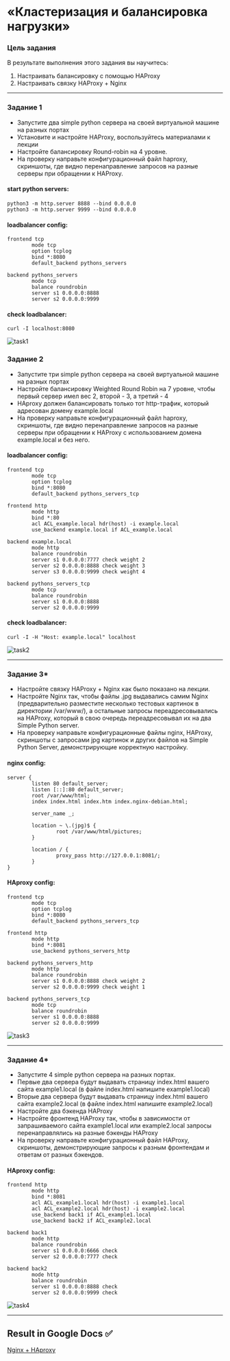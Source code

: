 # «Кластеризация и балансировка нагрузки»

### Цель задания
В результате выполнения этого задания вы научитесь:
1. Настраивать балансировку с помощью HAProxy
2. Настраивать связку HAProxy + Nginx

------

### Задание 1
- Запустите два simple python сервера на своей виртуальной машине на разных портах
- Установите и настройте HAProxy, воспользуйтесь материалами к лекции 
- Настройте балансировку Round-robin на 4 уровне.
- На проверку направьте конфигурационный файл haproxy, скриншоты, где видно перенаправление запросов на разные серверы при обращении к HAProxy.

#### start python servers:
```
python3 -m http.server 8888 --bind 0.0.0.0
python3 -m http.server 9999 --bind 0.0.0.0
```

#### loadbalancer config:
```
frontend tcp
        mode tcp
        option tcplog
        bind *:8080
        default_backend pythons_servers

backend pythons_servers
        mode tcp
        balance roundrobin
        server s1 0.0.0.0:8888
        server s2 0.0.0.0:9999
```

#### check loadbalancer:
```
curl -I localhost:8080
```

![task1](task1.png)

### Задание 2
- Запустите три simple python сервера на своей виртуальной машине на разных портах
- Настройте балансировку Weighted Round Robin на 7 уровне, чтобы первый сервер имел вес 2, второй - 3, а третий - 4
- HAproxy должен балансировать только тот http-трафик, который адресован домену example.local
- На проверку направьте конфигурационный файл haproxy, скриншоты, где видно перенаправление запросов на разные серверы при обращении к HAProxy c использованием домена example.local и без него.

#### loadbalancer config:
```
frontend tcp
        mode tcp
        option tcplog
        bind *:8080
        default_backend pythons_servers_tcp

frontend http
        mode http
        bind *:80
        acl ACL_example.local hdr(host) -i example.local
        use_backend example.local if ACL_example.local

backend example.local
        mode http
        balance roundrobin
        server s1 0.0.0.0:7777 check weight 2
        server s2 0.0.0.0:8888 check weight 3
        server s3 0.0.0.0:9999 check weight 4

backend pythons_servers_tcp
        mode tcp
        balance roundrobin
        server s1 0.0.0.0:8888
        server s2 0.0.0.0:9999
```

#### check loadbalancer:
```
curl -I -H "Host: example.local" localhost
```

![task2](task2.png)

---

### Задание 3*
- Настройте связку HAProxy + Nginx как было показано на лекции.
- Настройте Nginx так, чтобы файлы .jpg выдавались самим Nginx (предварительно разместите несколько тестовых картинок в директории /var/www/), а остальные запросы переадресовывались на HAProxy, который в свою очередь переадресовывал их на два Simple Python server.
- На проверку направьте конфигурационные файлы nginx, HAProxy, скриншоты с запросами jpg картинок и других файлов на Simple Python Server, демонстрирующие корректную настройку.

#### nginx config:
```
server {
        listen 80 default_server;
        listen [::]:80 default_server;
        root /var/www/html;
        index index.html index.htm index.nginx-debian.html;

        server_name _;

        location ~ \.(jpg)$ {
                root /var/www/html/pictures;
        }

        location / {
                proxy_pass http://127.0.0.1:8081/;
        }
}
```

#### HAproxy config:
```
frontend tcp
        mode tcp
        option tcplog
        bind *:8080
        default_backend pythons_servers_tcp

frontend http
        mode http
        bind *:8081
        use_backend pythons_servers_http

backend pythons_servers_http
        mode http
        balance roundrobin
        server s1 0.0.0.0:8888 check weight 2
        server s2 0.0.0.0:9999 check weight 1

backend pythons_servers_tcp
        mode tcp
        balance roundrobin
        server s1 0.0.0.0:8888
        server s2 0.0.0.0:9999
```

![task3](task3.png)

---

### Задание 4*
- Запустите 4 simple python сервера на разных портах.
- Первые два сервера будут выдавать страницу index.html вашего сайта example1.local (в файле index.html напишите example1.local)
- Вторые два сервера будут выдавать страницу index.html вашего сайта example2.local (в файле index.html напишите example2.local)
- Настройте два бэкенда HAProxy
- Настройте фронтенд HAProxy так, чтобы в зависимости от запрашиваемого сайта example1.local или example2.local запросы перенаправлялись на разные бэкенды HAProxy
- На проверку направьте конфигурационный файл HAProxy, скриншоты, демонстрирующие запросы к разным фронтендам и ответам от разных бэкендов.

#### HAproxy config:
```
frontend http
        mode http
        bind *:8081
        acl ACL_example1.local hdr(host) -i example1.local
        acl ACL_example2.local hdr(host) -i example2.local
        use_backend back1 if ACL_example1.local
        use_backend back2 if ACL_example2.local

backend back1
        mode http
        balance roundrobin
        server s1 0.0.0.0:6666 check
        server s2 0.0.0.0:7777 check

backend back2
        mode http
        balance roundrobin
        server s1 0.0.0.0:8888 check
        server s2 0.0.0.0:9999 check
```

![task4](task4.png)

------

## Result in Google Docs :white_check_mark:

[Nginx + HAproxy](https://docs.google.com/document/d/10h1YnYZCFbrbbmmhxDm4eqiOHmPC_YQ9dvt_H16to14/edit?usp=sharing)